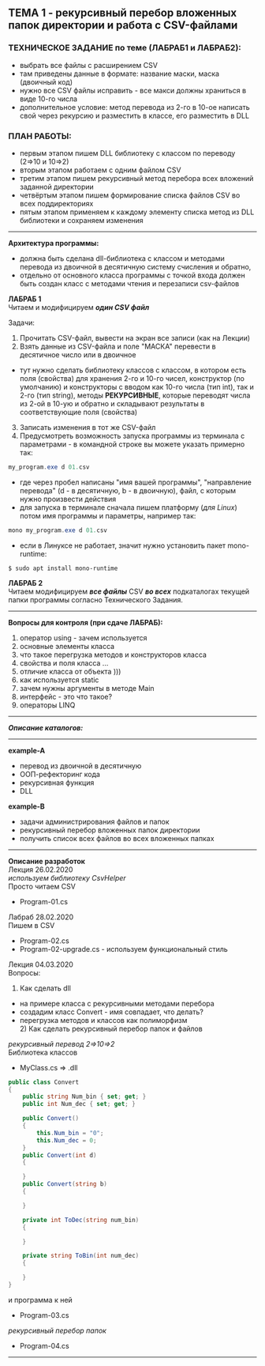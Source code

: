 ## ТЕМА 1 - рекурсивный перебор вложенных папок директории  и работа с CSV-файлами  


### ТЕХНИЧЕСКОЕ ЗАДАНИЕ по теме (ЛАБРАБ1 и ЛАБРАБ2):  
- выбрать все файлы с расширением CSV  
- там приведены данные в формате: название маски, маска (двоичный код)  
- нужно все CSV файлы исправить - все макси должны храниться в виде 10-го числа  
- дополнительное условие: метод перевода из 2-го в 10-ое написать свой через рекурсию и разместить в классе, его разместить в DLL  

### ПЛАН РАБОТЫ:  
* первым этапом пишем DLL библиотеку с классом по переводу (2=>10 и 10=>2)  
* вторым этапом работаем с одним файлом CSV  
* третим этапом пишем рекурсивный метод перебора всех вложений заданной директории  
* четвёртым этапом пишем формирование списка файлов CSV во всех поддиректориях  
* пятым этапом применяем к каждому элементу списка метод из DLL библиотеки и сохраняем изменения  

---

**Архитектура программы:**

- должна быть сделана dll-библиотека с классом и методами перевода из двоичной в десятичную систему счисления и обратно,
- отдельно от основного класса программы с точкой входа должен быть создан класс с методами чтения и перезаписи csv-файлов

__ЛАБРАБ 1__  
Читаем и модифицируем ***один CSV файл***  

Задачи:  
1. Прочитать CSV-файл, вывести на экран все записи (как на Лекции)  
2. Взять данные из CSV-файла и поле "МАСКА" перевести в десятичное число или в двоичное  
- тут нужно сделать библиотеку классов с классом, в котором есть поля (свойства) для хранения 2-го и 10-го чисел, конструктор (по умолчанию) и конструкторы с вводом как 10-го числа (тип int), так и 2-го (тип string), методы **РЕКУРСИВНЫЕ**, которые переводят числа из 2-ой в 10-ую и обратно и складывают результаты в соответствующие поля (свойства)  
3. Записать изменения в тот же CSV-файл  
4. Предусмотреть возможность запуска программы из терминала с параметрами - в командной строке вы можете указать примерно так:  
``` cs
my_program.exe d 01.csv
```
- где через пробел написаны "имя вашей программы", "направление перевода" (d - в десятичную, b - в двоичную), файл, с которым нужно произвести действия  
- для запуска в терминале сначала пишем платформу (*для Linux*) потом имя программы и параметры, например так:  
``` cs
mono my_program.exe d 01.csv
```
- если в Линуксе не работает, значит нужно установить пакет mono-runtime:  
```
$ sudo apt install mono-runtime  
```

__ЛАБРАБ 2__  
Читаем модифицируем ***все файлы*** CSV ***во всех*** подкаталогах текущей папки программы согласно Технического Задания.  



---

__Вопросы для контроля (при сдаче ЛАБРАБ):__  
1) оператор using - зачем используется  
2) основные элементы класса  
3) что такое перегрузка методов и конструкторов класса  
4) свойства и поля класса ...  
5) отличие класса от объекта )))  
6) как используется static  
7) зачем нужны аргументы в методе Main     
8) интерфейс - это что такое?  
9) операторы LINQ  

---







***Описание каталогов:***

---

__example-A__  

* перевод из двоичной в десятичную  
* ООП-рефекторинг кода   
* рекурсивная функция  
* DLL  

__example-B__  

* задачи администрирования файлов и папок  
* рекурсивный перебор вложенных папок директории  
* получить список всех файлов во всех вложенных папках  

---

__Описание разработок__  
Лекция 26.02.2020  
_используем библиотеку CsvHelper_  
Просто читаем CSV  

* Program-01.cs  

Лабраб 28.02.2020  
Пишем в CSV  

* Program-02.cs  
* Program-02-upgrade.cs  - используем функциональный стиль  

Лекция 04.03.2020  
Вопросы:  
1) Как сделать dll  

- на примере класса с рекурсивными методами перебора  
- создадим класс Convert - имя совпадает, что делать?  
- перегрузка методов и классов как полиморфизм  
  2) Как сделать рекурсивный перебор папок и файлов  

_рекурсивный перевод 2=>10=>2_  
Библиотека классов  

* MyClass.cs => .dll  

``` cs
public class Convert
{
    public string Num_bin { set; get; }
    public int Num_dec { set; get; }

    public Convert()
    {
        this.Num_bin = "0";
        this.Num_dec = 0;
    }
    public Convert(int d)
    {

    }
    public Convert(string b)
    {

    }

    private int ToDec(string num_bin)
    {

    }

    private string ToBin(int num_dec)
    {

    }
}
```

и программа к ней  

* Program-03.cs  

_рекурсивный перебор папок_  

* Program-04.cs  

---

### 